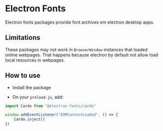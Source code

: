 # Electron Fonts

Electron fonts packages provide font archives em electron desktop apps.

## Limitations

These packages may not work in `BrowserWindow` instances that loaded online webpages. That happens because electron by default not allow load local resources in webpages.

## How to use

* Install the package

* On your `preload.js`, add:

```ts
import Cardo from "@electron-fonts/cardo"

window.addEventListener("DOMContentLoaded", () => {
    Cardo.inject()
})
```